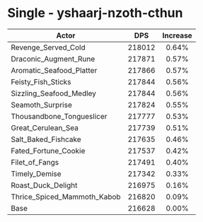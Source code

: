 # Single - yshaarj-nzoth-cthun
| Actor | DPS | Increase |
|---|:---:|:---:|
|Revenge_Served_Cold|218012|0.64%|
|Draconic_Augment_Rune|217871|0.57%|
|Aromatic_Seafood_Platter|217866|0.57%|
|Feisty_Fish_Sticks|217844|0.56%|
|Sizzling_Seafood_Medley|217844|0.56%|
|Seamoth_Surprise|217824|0.55%|
|Thousandbone_Tongueslicer|217777|0.53%|
|Great_Cerulean_Sea|217739|0.51%|
|Salt_Baked_Fishcake|217635|0.46%|
|Fated_Fortune_Cookie|217537|0.42%|
|Filet_of_Fangs|217491|0.40%|
|Timely_Demise|217342|0.33%|
|Roast_Duck_Delight|216975|0.16%|
|Thrice_Spiced_Mammoth_Kabob|216820|0.09%|
|Base|216628|0.00%|
